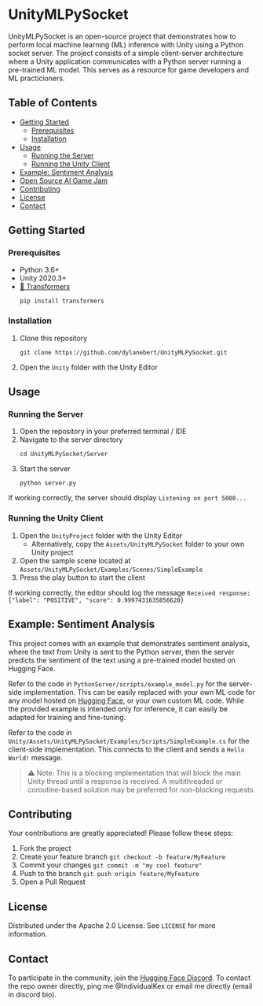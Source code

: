 # UnityMLPySocket

UnityMLPySocket is an open-source project that demonstrates how to perform local machine learning (ML) inference with Unity using a Python socket server. The project consists of a simple client-server architecture where a Unity application communicates with a Python server running a pre-trained ML model. This serves as a resource for game developers and ML practicioners.

## Table of Contents

- [Getting Started](#getting-started)
    - [Prerequisites](#prerequisites)
    - [Installation](#installation)
- [Usage](#usage)
    - [Running the Server](#running-the-server)
    - [Running the Unity Client](#running-the-unity-client)
- [Example: Sentiment Analysis](#example-sentiment-analysis)
- [Open Source AI Game Jam](#open-source-ai-game-jam)
- [Contributing](#contributing)
- [License](#license)
- [Contact](#contact)

## Getting Started

### Prerequisites

- Python 3.6+
- Unity 2020.3+
- [🤗 Transformers](https://huggingface.co/docs/transformers/index)
    ```
    pip install transformers
    ```

### Installation

1. Clone this repository
    ```
    git clone https://github.com/dylanebert/UnityMLPySocket.git
    ```
2. Open the `Unity` folder with the Unity Editor

## Usage

### Running the Server

1. Open the repository in your preferred terminal / IDE
2. Navigate to the server directory
    ```
    cd UnityMLPySocket/Server
    ```
3. Start the server
    ```
    python server.py
    ```

If working correctly, the server should display `Listening on port 5000...`

### Running the Unity Client

1. Open the `UnityProject` folder with the Unity Editor
    - Alternatively, copy the `Assets/UnityMLPySocket` folder to your own Unity project
2. Open the sample scene located at `Assets/UnityMLPySocket/Examples/Scenes/SimpleExample`
3. Press the play button to start the client

If working correctly, the editor should log the message `Received response: {"label": "POSITIVE", "score": 0.9997431635856628}`

## Example: Sentiment Analysis

This project comes with an example that demonstrates sentiment analysis, where the text from Unity is sent to the Python server, then the server predicts the sentiment of the text using a pre-trained model hosted on Hugging Face.

Refer to the code in `PythonServer/scripts/example_model.py` for the server-side implementation. This can be easily replaced with your own ML code for any model hosted on [Hugging Face](https://huggingface.co/models), or your own custom ML code. While the provided example is intended only for inference, it can easily be adapted for training and fine-tuning.

Refer to the code in `Unity/Assets/UnityMLPySocket/Examples/Scripts/SimpleExample.cs` for the client-side implementation. This connects to the client and sends a `Hello World!` message.

> ⚠️ Note: This is a blocking implementation that will block the main Unity thread until a response is received. A multithreaded or coroutine-based solution may be preferred for non-blocking requests.

## Contributing

Your contributions are greatly appreciated! Please follow these steps:

1. Fork the project
2. Create your feature branch `git checkout -b feature/MyFeature`
3. Commit your changes `git commit -m "my cool feature"`
4. Push to the branch `git push origin feature/MyFeature`
5. Open a Pull Request

## License

Distributed under the Apache 2.0 License. See `LICENSE` for more information.

## Contact

To participate in the community, join the [Hugging Face Discord](https://hf.co/join/discord). To contact the repo owner directly, ping me @IndividualKex or email me directly (email in discord bio).
